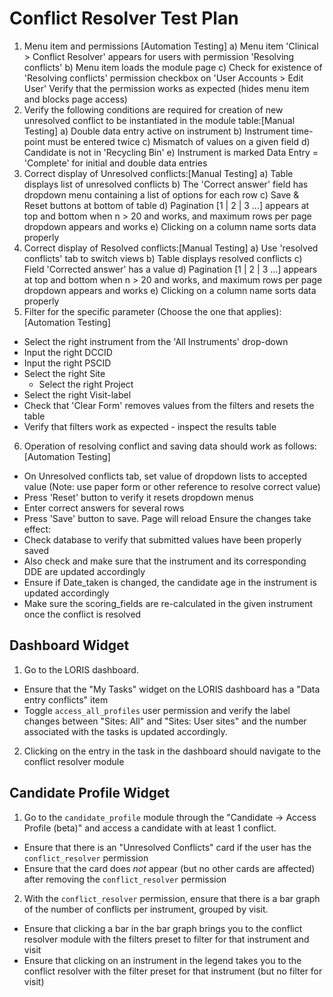 # Conflict Resolver Test Plan

1. Menu item and permissions [Automation Testing]
 a) Menu item 'Clinical > Conflict Resolver' appears for users with permission 'Resolving conflicts'
 b) Menu item loads the module page
 c) Check for existence of 'Resolving conflicts' permission checkbox on 'User Accounts > Edit User'
    Verify that the permission works as expected (hides menu item and blocks page access)
2. Verify the following conditions are required for creation of new unresolved conflict
   to be instantiated in the module table:[Manual Testing]
 a) Double data entry active on instrument
 b) Instrument time-point must be entered twice
 c) Mismatch of values on a given field
 d) Candidate is not in 'Recycling Bin'
 e) Instrument is marked Data Entry = 'Complete' for initial and double data entries
3. Correct display of Unresolved conflicts:[Manual Testing]
 a) Table displays list of unresolved conflicts
 b) The 'Correct answer' field has dropdown menu containing a list of options for each row
 c) Save & Reset buttons at bottom of table
 d) Pagination [1 | 2 | 3 ...] appears at top and bottom when n > 20 and works, and maximum rows per page dropdown appears and works
 e) Clicking on a column name sorts data properly
4. Correct display of Resolved conflicts:[Manual Testing]
 a) Use 'resolved conflicts' tab to switch views
 b) Table displays resolved conflicts
 c) Field 'Corrected answer' has a value
 d) Pagination [1 | 2 | 3 ...] appears at top and bottom when n > 20 and works, and maximum rows per page dropdown appears and works
 e) Clicking on a column name sorts data properly
5. Filter for the specific parameter (Choose the one that applies):[Automation Testing]
  - Select the right instrument from the 'All Instruments' drop-down
  - Input the right DCCID
  - Input the right PSCID
  - Select the right Site
    - Select the right Project
  - Select the right Visit-label
  - Check that 'Clear Form' removes values from the filters and resets the table
  - Verify that filters work as expected - inspect the results table
6. Operation of resolving conflict and saving data should work as follows:[Automation Testing]
 - On Unresolved conflicts tab, set value of dropdown lists to accepted value
    (Note: use paper form or other reference to resolve correct value)
 - Press 'Reset' button to verify it resets dropdown menus
 - Enter correct answers for several rows
 - Press 'Save' button to save. Page will reload
 Ensure the changes take effect:
 - Check database to verify that submitted values have been properly saved
 - Also check and make sure that the instrument and its corresponding DDE are updated accordingly
 - Ensure if Date_taken is changed, the candidate age in the instrument is updated accordingly
 - Make sure the scoring_fields are re-calculated in the given instrument once the conflict is resolved

## Dashboard Widget

1. Go to the LORIS dashboard. 
 - Ensure that the "My Tasks" widget on the LORIS dashboard has a "Data entry conflicts"
   item
 - Toggle `access_all_profiles` user permission and verify the label changes between "Sites: All"
   and "Sites: User sites" and the number associated with the tasks is updated accordingly.
2. Clicking on the entry in the task in the dashboard should navigate to the conflict resolver
   module

## Candidate Profile Widget
1. Go to the `candidate_profile` module through the "Candidate -> Access Profile (beta)" and
   access a candidate with at least 1 conflict.
  - Ensure that there is an "Unresolved Conflicts" card if the user has the `conflict_resolver`
    permission
  - Ensure that the card does *not* appear (but no other cards are affected) after removing
    the `conflict_resolver` permission
2. With the `conflict_resolver` permission, ensure that there is a bar graph of the number
   of conflicts per instrument, grouped by visit.
  - Ensure that clicking a bar in the bar graph brings you to the conflict resolver module
    with the filters preset to filter for that instrument and visit
  - Ensure that clicking on an instrument in the legend takes you to the conflict resolver
    with the filter preset for that instrument (but no filter for visit)
